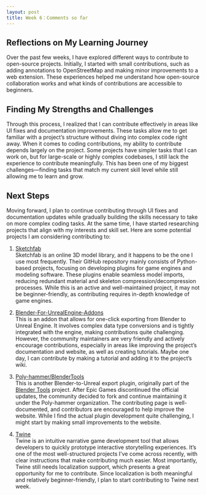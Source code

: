 ```yaml
---
layout: post
title: Week 6：Comments so far
---
```


## Reflections on My Learning Journey  
Over the past few weeks, I have explored different ways to contribute to open-source projects. Initially, I started with small contributions, such as adding annotations to OpenStreetMap and making minor improvements to a web extension. These experiences helped me understand how open-source collaboration works and what kinds of contributions are accessible to beginners.  

<!--more--> 

## Finding My Strengths and Challenges  
Through this process, I realized that I can contribute effectively in areas like UI fixes and documentation improvements. These tasks allow me to get familiar with a project’s structure without diving into complex code right away. When it comes to coding contributions, my ability to contribute depends largely on the project. Some projects have simpler tasks that I can work on, but for large-scale or highly complex codebases, I still lack the experience to contribute meaningfully. This has been one of my biggest challenges—finding tasks that match my current skill level while still allowing me to learn and grow.  

## Next Steps  
Moving forward, I plan to continue contributing through UI fixes and documentation updates while gradually building the skills necessary to take on more complex coding tasks. At the same time, I have started researching projects that align with my interests and skill set. Here are some potential projects I am considering contributing to:  

1. [Sketchfab](https://github.com/sketchfab)  
Sketchfab is an online 3D model library, and it happens to be the one I use most frequently. Their GitHub repository mainly consists of Python-based projects, focusing on developing plugins for game engines and modeling software. These plugins enable seamless model imports, reducing redundant material and skeleton compression/decompression processes. While this is an active and well-maintained project, it may not be beginner-friendly, as contributing requires in-depth knowledge of game engines.  

1. [Blender-For-UnrealEngine-Addons](https://github.com/xavier150/Blender-For-UnrealEngine-Addons)  
This is an addon that allows for one-click exporting from Blender to Unreal Engine. It involves complex data type conversions and is tightly integrated with the engine, making contributions quite challenging. However, the community maintainers are very friendly and actively encourage contributions, especially in areas like improving the project’s documentation and website, as well as creating tutorials. Maybe one day, I can contribute by making a tutorial and adding it to the project’s wiki.  

1. [Poly-hammer/BlenderTools](https://github.com/poly-hammer/BlenderTools)  
This is another Blender-to-Unreal export plugin, originally part of the [Blender Tools](https://github.com/EpicGamesExt/BlenderTools) project. After Epic Games discontinued the official updates, the community decided to fork and continue maintaining it under the Poly-hammer organization. The contributing page is well-documented, and contributors are encouraged to help improve the website. While I find the actual plugin development quite challenging, I might start by making small improvements to the website.  

1. [Twine](https://github.com/klembot/twinejs)  
Twine is an intuitive narrative game development tool that allows developers to quickly prototype interactive storytelling experiences. It’s one of the most well-structured projects I’ve come across recently, with clear instructions that make contributing much easier. Most importantly, Twine still needs localization support, which presents a great opportunity for me to contribute. Since localization is both meaningful and relatively beginner-friendly, I plan to start contributing to Twine next week.  

